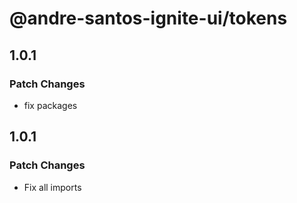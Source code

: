# @andre-santos-ignite-ui/tokens

## 1.0.1

### Patch Changes

- fix packages

## 1.0.1

### Patch Changes

- Fix all imports
